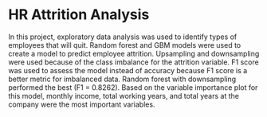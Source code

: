 # HR Attrition Analysis
In this project, exploratory data analysis was used to identify types of employees that will quit. Random forest and GBM models were used to create a model to predict employee attrition. Upsampling and downsampling were used because of the class imbalance for the attrition variable. F1 score was used to assess the model instead of accuracy because F1 score is a better metric for imbalanced data. Random forest with downsampling performed the best (F1 = 0.8262). Based on the variable importance plot for this model, monthly income, total working years, and total years at the company were the most important variables. 
